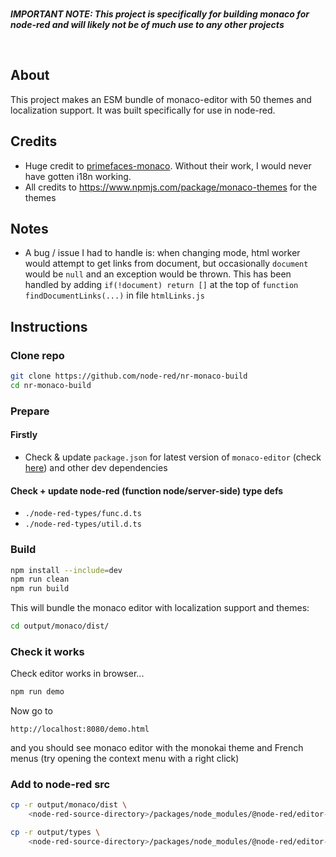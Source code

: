 <br>

***IMPORTANT NOTE: This project is specifically for building monaco for node-red and will likely not be of much use to any other projects***

<br>

## About
This project makes an ESM bundle of monaco-editor with 50 themes and localization support. It was built specifically for use in node-red.

## Credits
* Huge credit to [primefaces-monaco](https://github.com/blutorange/primefaces-monaco). Without their work, I would never have gotten i18n working.
* All credits to https://www.npmjs.com/package/monaco-themes for the themes


## Notes
* A bug / issue I had to handle is: when changing mode, html worker would attempt to get links from document, but occasionally `document` would be `null` and an exception would be thrown. This has been handled by adding `if(!document) return []` at the top of `function findDocumentLinks(...)` in file `htmlLinks.js`

## Instructions

### Clone repo
```bash
git clone https://github.com/node-red/nr-monaco-build
cd nr-monaco-build
```

### Prepare

#### Firstly
* Check & update `package.json` for latest version of `monaco-editor` (check [here](https://www.npmjs.com/package/monaco-editor)) and other dev dependencies

#### Check + update node-red (function node/server-side) type defs
* `./node-red-types/func.d.ts`
* `./node-red-types/util.d.ts`

### Build

```bash
npm install --include=dev
npm run clean
npm run build
```

This will bundle the monaco editor with localization support and themes:

```bash
cd output/monaco/dist/
```

### Check it works

Check editor works in browser...

```bash
npm run demo
```

Now go to

```
http://localhost:8080/demo.html
```

and you should see monaco editor with the monokai theme and French menus (try opening the context menu with a right click)

### Add to node-red src

```bash
cp -r output/monaco/dist \
    <node-red-source-directory>/packages/node_modules/@node-red/editor-client/src/vendor/monaco/

cp -r output/types \
    <node-red-source-directory>/packages/node_modules/@node-red/editor-client/src/
```
